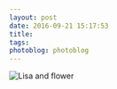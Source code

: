 ```yaml
---
layout: post
date: 2016-09-21 15:17:53
title: 
tags:
photoblog: photoblog
---
```

![Lisa and flower](/assets/photoblog/lisa-flower.jpg)
